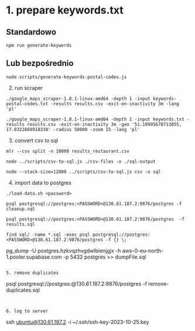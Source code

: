 # 1. prepare keywords.txt

## Standardowo
```
npm run generate-keywords
```

## Lub bezpośrednio
```
node scripts/generate-keywords-postal-codes.js
```

2. run scraper

```
./google_maps_scraper-1.8.1-linux-amd64 -depth 1 -input keywords-postal-codes.txt -results results.csv -exit-on-inactivity 3m -lang 'pl'
```

```
./google_maps_scraper-1.8.1-linux-amd64 -depth 1 -input keywords.txt -results results.csv -exit-on-inactivity 3m -geo '51.10995678713055, 17.0322888918338' -radius 50000 -zoom 15 -lang 'pl'
```


3. convert csv to sql

```
mlr --csv split -n 10000 results_restaurant.csv
```

```
node ../scripts/csv-to-sql.js ./csv-files -o ./sql-output
```

```
node --stack-size=12000 ../scripts/csv-to-sql.js csv -o sql
```



4. import data to postgres

```
./load-data.sh <password>
```

```
psql postgresql://postgres:<PASSWORD>@130.61.187.2:9876/postgres -f cleanup.sql
```

```
psql postgresql://postgres:<PASSWORD>@130.61.187.2:9876/postgres  -f results.sql
```

```
find sql/ -name *.sql -exec psql postgresql://postgres:<PASSWORD>@130.61.187.2:9876/postgres -f {} \;
```
pg_dump -U postgres.hzkvqzhvgdwlbienjgjx -h aws-0-eu-north-1.pooler.supabase.com -p 5432 postgres >> dumpFile.sql
```

5. remove duplicates

```
psql postgresql://postgres:<PASSWORD>@130.61.187.2:9876/postgres -f remove-duplicates.sql
```


6. log to server
```
ssh ubuntu@130.61.187.2 -i ~/.ssh/ssh-key-2023-10-25.key
```
